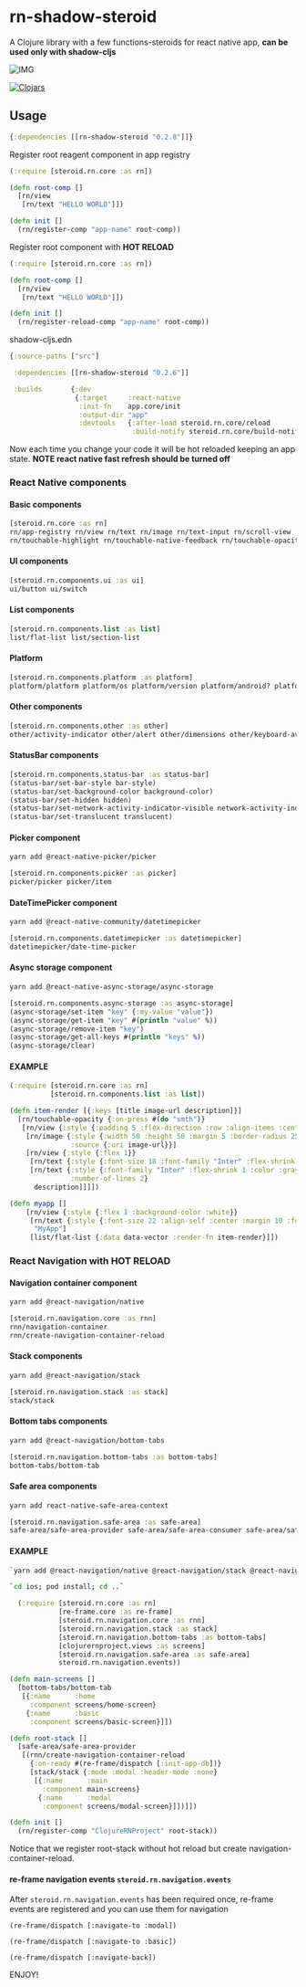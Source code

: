 # rn-shadow-steroid

A Clojure library with a few functions-steroids for react native app, **can be used only with shadow-cljs**

![IMG](screencast.gif)

[![Clojars](https://img.shields.io/clojars/v/rn-shadow-steroid.svg)](https://clojars.org/rn-shadow-steroid)

## Usage

```clojure
{:dependencies [[rn-shadow-steroid "0.2.8"]]}
```

Register root reagent component in app registry

```clojure
(:require [steroid.rn.core :as rn])

(defn root-comp []
  [rn/view
   [rn/text "HELLO WORLD"]])

(defn init []
  (rn/register-comp "app-name" root-comp))
```

Register root component with **HOT RELOAD**

```clojure
(:require [steroid.rn.core :as rn])

(defn root-comp []
  [rn/view
   [rn/text "HELLO WORLD"]])

(defn init []
  (rn/register-reload-comp "app-name" root-comp))
```

shadow-cljs.edn
```clojure
{:source-paths ["src"]

 :dependencies [[rn-shadow-steroid "0.2.6"]]

 :builds       {:dev
                {:target     :react-native
                 :init-fn    app.core/init
                 :output-dir "app"
                 :devtools   {:after-load steroid.rn.core/reload
                              :build-notify steroid.rn.core/build-notify}}}}
```

Now each time you change your code it will be hot reloaded keeping an app state. **NOTE react native fast refresh should be turned off**


### React Native components

#### Basic components
```clojure
[steroid.rn.core :as rn]
rn/app-registry rn/view rn/text rn/image rn/text-input rn/scroll-view
rn/touchable-highlight rn/touchable-native-feedback rn/touchable-opacity rn/touchable-without-feedback
```

#### UI components
```clojure
[steroid.rn.components.ui :as ui]
ui/button ui/switch
```

#### List components
```clojure
[steroid.rn.components.list :as list]
list/flat-list list/section-list
```

#### Platform
```clojure
[steroid.rn.components.platform :as platform]
platform/platform platform/os platform/version platform/android? platform/ios?
```

#### Other components
```clojure
[steroid.rn.components.other :as other]
other/activity-indicator other/alert other/dimensions other/keyboard-avoiding-view other/modal other/refresh-control 
```

#### StatusBar components
```clojure
[steroid.rn.components.status-bar :as status-bar]
(status-bar/set-bar-style bar-style)
(status-bar/set-background-color background-color)
(status-bar/set-hidden hidden)
(status-bar/set-network-activity-indicator-visible network-activity-indicator-visible)
(status-bar/set-translucent translucent)
```

#### Picker component
````bash
yarn add @react-native-picker/picker
````

```clojure
[steroid.rn.components.picker :as picker]
picker/picker picker/item
```

#### DateTimePicker component
````bash
yarn add @react-native-community/datetimepicker
````

```clojure
[steroid.rn.components.datetimepicker :as datetimepicker]
datetimepicker/date-time-picker
```

#### Async storage component
````bash
yarn add @react-native-async-storage/async-storage
````

```clojure
[steroid.rn.components.async-storage :as async-storage]
(async-storage/set-item "key" {:my-value "value"})
(async-storage/get-item "key" #(println "value" %))
(async-storage/remove-item "key")
(async-storage/get-all-keys #(println "keys" %))
(async-storage/clear)
```
     
#### EXAMPLE

```clojure
(:require [steroid.rn.core :as rn]
          [steroid.rn.components.list :as list])

(defn item-render [{:keys [title image-url description]}]
  [rn/touchable-opacity {:on-press #(do "smth")}
   [rn/view {:style {:padding 5 :flex-direction :row :align-items :center}}
    [rn/image {:style {:width 50 :height 50 :margin 5 :border-radius 25 :margin-right 10}
               :source {:uri image-url}}]
    [rn/view {:style {:flex 1}}
     [rn/text {:style {:font-size 18 :font-family "Inter" :flex-shrink 1}} title]
     [rn/text {:style {:font-family "Inter" :flex-shrink 1 :color :gray :margin-top 5}
               :number-of-lines 2}
      description]]]])

(defn myapp []
    [rn/view {:style {:flex 1 :background-color :white}}
     [rn/text {:style {:font-size 22 :align-self :center :margin 10 :font-family "Inter"}}
      "MyApp"]
     [list/flat-list {:data data-vector :render-fn item-render}]])
```
 
### React Navigation with HOT RELOAD

#### Navigation container component
````bash
yarn add @react-navigation/native
````

```clojure
[steroid.rn.navigation.core :as rnn]
rnn/navigation-container
rnn/create-navigation-container-reload
```

#### Stack components
````bash
yarn add @react-navigation/stack
````

```clojure
[steroid.rn.navigation.stack :as stack]
stack/stack
```

#### Bottom tabs components
````bash
yarn add @react-navigation/bottom-tabs
````

```clojure
[steroid.rn.navigation.bottom-tabs :as bottom-tabs]
bottom-tabs/bottom-tab
```

#### Safe area components
````bash
yarn add react-native-safe-area-context
````

```clojure
[steroid.rn.navigation.safe-area :as safe-area]
safe-area/safe-area-provider safe-area/safe-area-consumer safe-area/safe-area-view
```

#### EXAMPLE

````bash
`yarn add @react-navigation/native @react-navigation/stack @react-navigation/bottom-tab react-native-reanimated react-native-gesture-handler react-native-screens react-native-safe-area-context @react-native-masked-view/masked-view`

`cd ios; pod install; cd ..`
````

```clojure
  (:require [steroid.rn.core :as rn]
            [re-frame.core :as re-frame]
            [steroid.rn.navigation.core :as rnn]
            [steroid.rn.navigation.stack :as stack]
            [steroid.rn.navigation.bottom-tabs :as bottom-tabs]
            [clojurernproject.views :as screens]
            [steroid.rn.navigation.safe-area :as safe-area]
            steroid.rn.navigation.events))

(defn main-screens []
  [bottom-tabs/bottom-tab
   [{:name      :home
     :component screens/home-screen}
    {:name      :basic
     :component screens/basic-screen}]])

(defn root-stack []
  [safe-area/safe-area-provider
   [(rnn/create-navigation-container-reload
     {:on-ready #(re-frame/dispatch [:init-app-db])}
     [stack/stack {:mode :modal :header-mode :none}
      [{:name      :main
        :component main-screens}
       {:name      :modal
        :component screens/modal-screen}]])]])

(defn init []
  (rn/register-comp "ClojureRNProject" root-stack))
```

Notice that we register root-stack without hot reload but create navigation-container-reload.

#### re-frame navigation events `steroid.rn.navigation.events`

After `steroid.rn.navigation.events` has been required once, re-frame events are registered and you can use them for navigation

`(re-frame/dispatch [:navigate-to :modal])`

`(re-frame/dispatch [:navigate-to :basic])`

`(re-frame/dispatch [:navigate-back])`

ENJOY!
